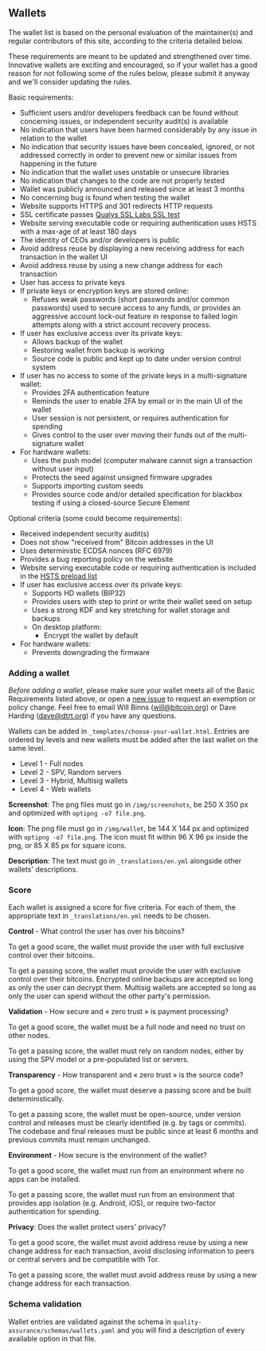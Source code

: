 ## Wallets

The wallet list is based on the personal evaluation of the maintainer(s) and
regular contributors of this site, according to the criteria detailed below.

These requirements are meant to be updated and strengthened over time.
Innovative wallets are exciting and encouraged, so if your wallet has a good
reason for not following some of the rules below, please submit it anyway and
we'll consider updating the rules.

Basic requirements:

- Sufficient users and/or developers feedback can be found without concerning
  issues, or independent security audit(s) is available
- No indication that users have been harmed considerably by any issue in
  relation to the wallet
- No indication that security issues have been concealed, ignored, or not
  addressed correctly in order to prevent new or similar issues from happening
in the future
- No indication that the wallet uses unstable or unsecure libraries
- No indication that changes to the code are not properly tested
- Wallet was publicly announced and released since at least 3 months
- No concerning bug is found when testing the wallet
- Website supports HTTPS and 301 redirects HTTP requests
- SSL certificate passes [Qualys SSL Labs SSL
  test](https://www.ssllabs.com/ssltest/)
- Website serving executable code or requiring authentication uses HSTS with a
  max-age of at least 180 days
- The identity of CEOs and/or developers is public
- Avoid address reuse by displaying a new receiving address for each transaction
  in the wallet UI
- Avoid address reuse by using a new change address for each transaction
- User has access to private keys
- If private keys or encryption keys are stored online:
  - Refuses weak passwords (short passwords and/or common passwords) used to
    secure access to any funds, or provides an aggressive account lock-out
feature in response to failed login attempts along with a strict account
recovery process.
- If user has exclusive access over its private keys:
  - Allows backup of the wallet
  - Restoring wallet from backup is working
  - Source code is public and kept up to date under version control system
- If user has no access to some of the private keys in a multi-signature wallet:
  - Provides 2FA authentication feature
  - Reminds the user to enable 2FA by email or in the main UI of the wallet
  - User session is not persistent, or requires authentication for spending
  - Gives control to the user over moving their funds out of the multi-signature
    wallet
- For hardware wallets:
  - Uses the push model (computer malware cannot sign a transaction without user
    input)
  - Protects the seed against unsigned firmware upgrades
  - Supports importing custom seeds
  - Provides source code and/or detailed specification for blackbox testing if
    using a closed-source Secure Element

Optional criteria (some could become requirements):

- Received independent security audit(s)
- Does not show "received from" Bitcoin addresses in the UI
- Uses deterministic ECDSA nonces (RFC 6979)
- Provides a bug reporting policy on the website
- Website serving executable code or requiring authentication is included in the
  [HSTS preload list](https://hstspreload.appspot.com/)
- If user has exclusive access over its private keys:
  - Supports HD wallets (BIP32)
  - Provides users with step to print or write their wallet seed on setup
  - Uses a strong KDF and key stretching for wallet storage and backups
  - On desktop platform:
    - Encrypt the wallet by default
- For hardware wallets:
  - Prevents downgrading the firmware

### Adding a wallet

*Before adding a wallet,* please make sure your wallet meets all of the
Basic Requirements listed above, or open a [new issue](https://github.com/bitcoin-dot-org/bitcoin.org/issues/new)
to request an exemption or policy change. Feel free to email Will Binns
([will@bitcoin.org](mailto:will@bitcoin.org)) or Dave Harding ([dave@dtrt.org](mailto:dave@dtrt.org))
if you have any questions.

Wallets can be added in `_templates/choose-your-wallet.html`. Entries are
ordered by levels and new wallets must be added after the last wallet on the
same level.

* Level 1 - Full nodes
* Level 2 - SPV, Random servers
* Level 3 - Hybrid, Multisig wallets
* Level 4 - Web wallets

**Screenshot**: The png files must go in `/img/screenshots`, be 250 X 350 px and
optimized with `optipng -o7 file.png`.

**Icon**: The png file must go in `/img/wallet`, be 144 X 144 px and optimized
with `optipng -o7 file.png`. The icon must fit within 96 X 96 px inside the png,
or 85 X 85 px for square icons.

**Description**: The text must go in `_translations/en.yml` alongside other
wallets' descriptions.

### Score

Each wallet is assigned a score for five criteria. For each of them, the
appropriate text in `_translations/en.yml` needs to be chosen.

**Control** - What control the user has over his bitcoins?

To get a good score, the wallet must provide the user with full exclusive
control over their bitcoins.

To get a passing score, the wallet must provide the user with exclusive control
over their bitcoins. Encrypted online backups are accepted so long as only the
user can decrypt them. Multisig wallets are accepted so long as only the user
can spend without the other party's permission.

**Validation** - How secure and « zero trust » is payment processing?

To get a good score, the wallet must be a full node and need no trust on other
nodes.

To get a passing score, the wallet must rely on random nodes, either by using
the SPV model or a pre-populated list or servers.

**Transparency** - How transparent and « zero trust » is the source code?

To get a good score, the wallet must deserve a passing score and be built
deterministically.

To get a passing score, the wallet must be open-source, under version control
and releases must be clearly identified (e.g. by tags or commits). The codebase
and final releases must be public since at least 6 months and previous commits
must remain unchanged.

**Environment** - How secure is the environment of the wallet?

To get a good score, the wallet must run from an environment where no apps can
be installed.

To get a passing score, the wallet must run from an environment that provides
app isolation (e.g. Android, iOS), or require two-factor authentication for
spending.

**Privacy**: Does the wallet protect users' privacy?

To get a good score, the wallet must avoid address reuse by using a new change
address for each transaction, avoid disclosing information to peers or central
servers and be compatible with Tor.

To get a passing score, the wallet must avoid address reuse by using a new
change address for each transaction.

### Schema validation

Wallet entries are validated against the schema in
`quality-assurance/schemas/wallets.yaml` and you will find a
description of every available option in that file.
